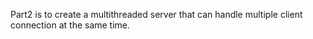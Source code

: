 Part2 is to create a multithreaded server that can handle multiple client connection at the same time.